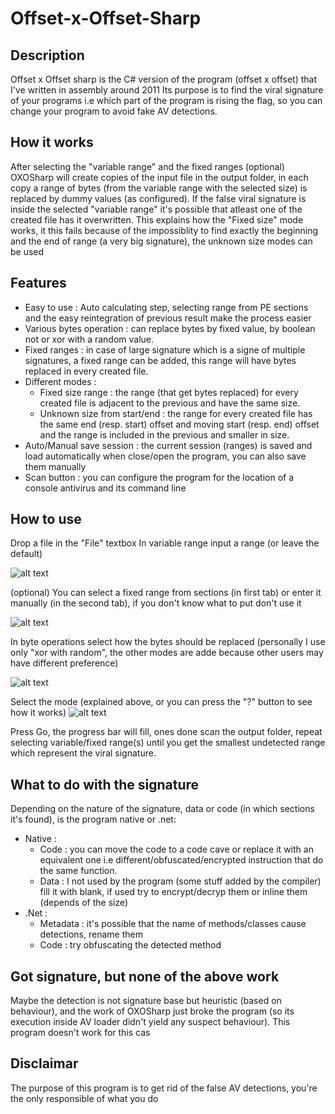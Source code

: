 # Offset-x-Offset-Sharp

## Description 
Offset x Offset sharp is the C# version of the program (offset x offset) that I've written in assembly around 2011 
Its purpose is to find the viral signature of your programs i.e which part of the program is rising the flag, so you can change your program to avoid fake AV detections.

## How it works
After selecting the "variable range" and the fixed ranges (optional) OXOSharp will create copies of the input file in the output folder, in each copy a range of bytes (from the variable range with the selected size) is replaced by dummy values (as configured).
If the false viral signature is inside the selected "variable range" it's possible that atleast one of the created file has it overwritten.
This explains how the "Fixed size" mode works, it this fails because of the impossiblity to find exactly the beginning and the end of range (a very big signature), the unknown size modes can be used

## Features 
* Easy to use : Auto calculating step, selecting range from PE sections and the easy reintegration of previous result make the process easier
* Various bytes operation : can replace bytes by fixed value, by boolean not or xor with a random value.
* Fixed ranges : in case of large signature which is a signe of multiple signatures, a fixed range can be added, this range will have bytes replaced in every created file.
* Different modes :
    * Fixed size range : the range (that get bytes replaced) for every created file is adjacent to the previous and have the same size.
    * Unknown size from start/end : the range for every created file has the same end (resp. start) offset and moving start (resp. end) offset and the range is included in the previous and smaller in size.
* Auto/Manual save session : the current session (ranges) is saved and load automatically when close/open the program, you can also save them manually 
* Scan button : you can configure the program for the location of a console antivirus and its command line

## How to use
Drop a file in the "File" textbox
In variable range input a range (or leave the default)

![alt text](https://raw.githubusercontent.com/cobrce/Offset-x-Offset-Sharp/master/screenshots/1_variable_range.png)

(optional) You can select a fixed range from sections (in first tab) or enter it manually (in the second tab), if you don't know what to put don't use it

![alt text](https://raw.githubusercontent.com/cobrce/Offset-x-Offset-Sharp/master/screenshots/2_fixed_ranges.png)

In byte operations select how the bytes should be replaced (personally I use only "xor with random", the other modes are adde because other users may have different preference)

![alt text](https://raw.githubusercontent.com/cobrce/Offset-x-Offset-Sharp/master/screenshots/3_bytes_operation.png)

Select the mode (explained above, or you can press the "?" button to see how it works)
![alt text](https://raw.githubusercontent.com/cobrce/Offset-x-Offset-Sharp/master/screenshots/4_mode.png)

Press Go, the progress bar will fill, ones done scan the output folder, repeat selecting variable/fixed range(s) until you get the smallest undetected range which represent the viral signature.

## What to do with the signature
Depending on the nature of the signature, data or code (in which sections it's found), is the program native or .net:
* Native :
  * Code : you can move the code to a code cave or replace it with an equivalent one i.e different/obfuscated/encrypted instruction that do the same function.
  * Data : I not used by the program (some stuff added by the compiler) fill it with blank, if used try to encrypt/decryp them or inline them (depends of the size)
* .Net :
  * Metadata : it's possible that the name of methods/classes cause detections, rename them
  * Code : try obfuscating the detected method

## Got signature, but none of the above work
Maybe the detection is not signature base but heuristic (based on behaviour), and the work of OXOSharp just broke the program (so its execution inside AV loader didn't yield any suspect behaviour).
This program doesn't work for this cas

## Disclaimar
The purpose of this program is to get rid of the false AV detections, you're the only responsible of what you do
